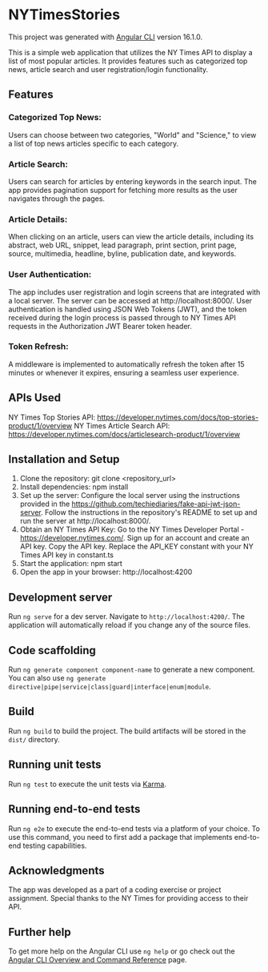 # NYTimesStories

This project was generated with [Angular CLI](https://github.com/angular/angular-cli) version 16.1.0.

This is a simple web application that utilizes the NY Times API to display a list of most popular articles. It provides features such as categorized top news, article search and user registration/login functionality.

## Features

### Categorized Top News: 
Users can choose between two categories, "World" and "Science," to view a list of top news articles specific to each category.
### Article Search: 
Users can search for articles by entering keywords in the search input. The app provides pagination support for fetching more results as the user navigates through the pages.
### Article Details:
When clicking on an article, users can view the article details, including its abstract, web URL, snippet, lead paragraph, print section, print page, source, multimedia, headline, byline, publication date, and keywords.
### User Authentication: 
The app includes user registration and login screens that are integrated with a local server. The server can be accessed at http://localhost:8000/. User authentication is handled using JSON Web Tokens (JWT), and the token received during the login process is passed through to NY Times API requests in the Authorization JWT Bearer token header.
### Token Refresh:
A middleware is implemented to automatically refresh the token after 15 minutes or whenever it expires, ensuring a seamless user experience.

## APIs Used
NY Times Top Stories API: https://developer.nytimes.com/docs/top-stories-product/1/overview
NY Times Article Search API: https://developer.nytimes.com/docs/articlesearch-product/1/overview

## Installation and Setup
1. Clone the repository: git clone <repository_url>
2. Install dependencies: npm install
3. Set up the server: Configure the local server using the instructions provided in the https://github.com/techiediaries/fake-api-jwt-json-server. Follow the instructions in the repository's README to set up and run the server at http://localhost:8000/.
4. Obtain an NY Times API Key: Go to the NY Times Developer Portal - https://developer.nytimes.com/. Sign up for an account and create an API key. Copy the API key. Replace the API_KEY constant with your NY Times API key in constant.ts
5. Start the application: npm start
6. Open the app in your browser: http://localhost:4200

## Development server

Run `ng serve` for a dev server. Navigate to `http://localhost:4200/`. The application will automatically reload if you change any of the source files.

## Code scaffolding

Run `ng generate component component-name` to generate a new component. You can also use `ng generate directive|pipe|service|class|guard|interface|enum|module`.

## Build

Run `ng build` to build the project. The build artifacts will be stored in the `dist/` directory.

## Running unit tests

Run `ng test` to execute the unit tests via [Karma](https://karma-runner.github.io).

## Running end-to-end tests

Run `ng e2e` to execute the end-to-end tests via a platform of your choice. To use this command, you need to first add a package that implements end-to-end testing capabilities.

## Acknowledgments
The app was developed as a part of a coding exercise or project assignment. Special thanks to the NY Times for providing access to their API.

## Further help

To get more help on the Angular CLI use `ng help` or go check out the [Angular CLI Overview and Command Reference](https://angular.io/cli) page.
